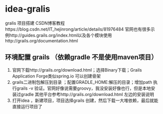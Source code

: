 # idea-gralis
gralis 项目搭建 CSDN博客教程https://blog.csdn.net/IT_hejinrong/article/details/81976484
官网也有很多示例http://guides.grails.org/index.html以及各个模块使用http://grails.org/documentation.html

## 环境配置 grails （依赖gradle 不是使用maven项目）
  1. 官网下载http://grails.org/download.html；选择Binary下载；Grails Application Forge类似spring.io 可以创建骨架
  2. grails二进制包解压到目录 ；配置GRADLE_HOME:解压的目录；增加path 执行grails -v 验证。官网好像说需要groovy，我没安装好像也行，但是本地安装过gradle
      其他平台参考http://grails.org/download.html 左边的安装说明
  3. 打开idea ，新建项目，项目选择grails 创建，然后下载一大堆依赖，最后就能直接运行项目了